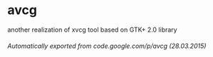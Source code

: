 # avcg
another realization of xvcg tool based on GTK+ 2.0 library

###### Automatically exported from code.google.com/p/avcg (28.03.2015)
